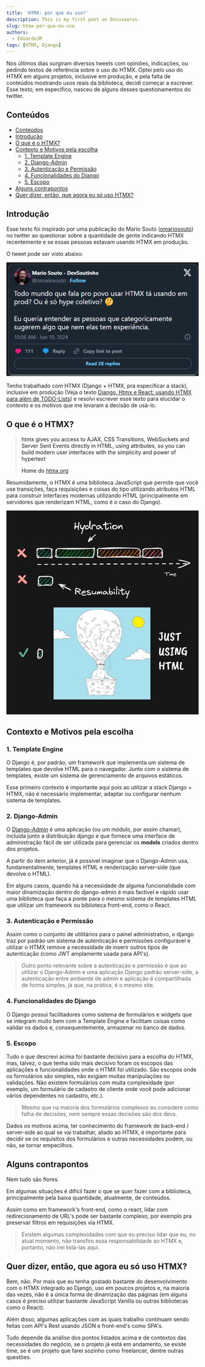 ```yaml
---
title: 'HTMX: por que eu uso?'
description: This is my first post on Docusaurus.
slug: htmx-por-que-eu-uso
authors:
  - EduardoJM
tags: [HTMX, Django]
---
```


Nos últimos dias surgiram diversos tweets com opiniões, indicações, ou pedindo textos de referência sobre o uso do HTMX. Optei pelo uso do HTMX em alguns projetos, inclusive em produção, e pela falta de conteúdos mostrando usos reais da biblioteca, decidi começar a escrever. Esse texto, em específico, nasceu de alguns desses questionamentos do twitter.

<!-- truncate -->

## Conteúdos <a name="content" />

- [Conteúdos](#content)
- [Introdução](#intro)
- [O que é o HTMX?](#o-que-e)
- [Contexto e Motivos pela escolha](#context)
  - [1. Template Engine](#template-engine)
  - [2. Django-Admin](#django-admin)
  - [3. Autenticação e Permissão](#auth)
  - [4. Funcionalidades do Django](#features)
  - [5. Escopo](#scope)
- [Alguns contrapontos](#points)
- [Quer dizer, então, que agora eu só uso HTMX?](#end)

## Introdução <a name="intro" />

Esse texto foi inspirado por uma publicação do Mario Souto ([omariosouto](https://x.com/omariosouto)) no twitter ao questionar sobre a quantidade de gente indicando HTMX recentemente e se essas pessoas estavam usando HTMX em produção.

O tweet pode ser visto abaixo:

![Tweet de Mario Souto com o texto: "Todo mundo que fala pro povo usar HTMX tá usando em prod? Ou é só hype coletivo? Eu queria entender as pessoas que categoricamente sugerem algo que nem elas tem experiência."](./tweet.png)

Tenho trabalhado com HTMX (Django + HTMX, pra especificar a stack), inclusive em produção (Veja o texto [Django, Htmx e React: usando HTMX para além de TODO-Lists](https://dev.to/eduardojm/django-htmx-e-react-usando-htmx-para-alem-de-todo-lists-3amo)) e resolvi escrever esse texto para elucidar o contexto e os motivos que me levaram a decisão de usá-lo.

## O que é o HTMX? <a name="o-que-e" />

> htmx gives you access to AJAX, CSS Transitions, WebSockets and Server Sent Events directly in HTML, using attributes, so you can build modern user interfaces with the simplicity and power of hypertext
>
> Home do [htmx.org](https://htmx.org/)

Resumidamente, o HTMX é uma biblioteca JavaScript que permite que você use transições, faça requisições e coisas do tipo utilizando atributos HTML para construir interfaces modernas utilizando HTML (principalmente em servidores que renderizam HTML, como é o caso do Django).

![meme sobre usar html](./htmx.jpg)

## Contexto e Motivos pela escolha <a name="context" />

### 1. Template Engine <a name="template-engine" />

O Django é, por padrão, um framework que implementa um sistema de templates que devolve HTML para o navegador. Junto com o sistema de templates, existe um sistema de gerenciamento de arquivos estáticos.

Esse primeiro contexto é importante aqui pois ao utilizar a stack Django + HTMX, não é necessário implementar, adaptar ou configurar nenhum sistema de templates.

### 2. Django-Admin <a name="django-admin" />

O [Django-Admin](https://docs.djangoproject.com/en/5.0/ref/contrib/admin/) é uma aplicação (ou um módulo, por assim chamar), incluída junto a distribuição django e que fornece uma interface de administração fácil de ser utilizada para gerenciar os **models** criados dentro dos projetos.

A partir do item anterior, já é possível imaginar que o Django-Admin usa, fundamentalmente, templates HTML e renderização server-side (que devolve o HTML).

Em alguns casos, quando há a necessidade de alguma funcionalidade com maior dinamização dentro do django-admin é mais factível e rápido usar uma biblioteca que faça a ponte para o mesmo sistema de templates HTML que utilizar um framework ou biblioteca front-end, como o React.

### 3. Autenticação e Permissão <a name="auth" />

Assim como o conjunto de utilitários para o painel administrativo, o django traz por padrão um sistema de autenticação e permissões configurável e utilizar o HTMX remove a necessidade de inserir outros tipos de autenticação (como JWT amplamente usada para API's).

> Outro ponto relevante sobre a autenticação e permissão é que ao utilizar o Django-Admin e uma aplicação Django padrão server-side, a autenticação entre ambiente de admin e aplicação é compartilhada de forma simples, já que, na prática, é o mesmo site.

### 4. Funcionalidades do Django <a name="features" />

O Django possui facilitadores como sistema de formulários e widgets que se integram muito bem com a Template Engine e facilitam coisas como validar os dados e, consequentemente, armazenar no banco de dados.

### 5. Escopo <a name="scope" />

Tudo o que descrevi acima foi bastante decisivo para a escolha do HTMX, mas, talvez, o que tenha sido mais decisivo foram os escopos das aplicações e funcionalidades onde o HTMX foi utilizado. São escopos onde os formulários são simples, não exigiam muitas manipulações ou validações. Não existem formulários com muita complexidade (por exemplo, um formulário de cadastro de cliente onde você pode adicionar vários dependentes no cadastro, etc.).

> Mesmo que na maioria dos formulários complexos eu considere como falha de decisões, nem sempre essas decisões são dos devs.

Dados os motivos acima, ter conhecimento do framework de back-end / server-side ao qual se vai trabalhar, aliado ao HTMX, é importante para decidir se os requisitos dos formulários e outras necessidades podem, ou não, se tornar empecilhos.

## Alguns contrapontos <a name="points" />

Nem tudo são flores.

Em algumas situações é difícil fazer o que se quer fazer com a biblioteca, principalmente pela baixa quantidade, atualmente, de conteúdos.

Assim como em framework's front-end, como o react, lidar com redirecionamento de URL's pode ser bastante complexo, por exemplo pra preservar filtros em requisições via HTMX.

> Existem algumas complexidades com que eu preciso lidar que eu, no atual momento, não transfiro essa responsabilidade ao HTMX e, portanto, não irei listá-las aqui.

## Quer dizer, então, que agora eu só uso HTMX? <a name="end" />

Bem, não. Por mais que eu tenha gostado bastante do desenvolvimento com o HTMX integrado ao Django, uso em poucos projetos e, na maioria das vezes, não é a única forma de dinamização das páginas (em alguns casos é preciso utilizar bastante JavaScript Vanilla ou outras bibliotecas como o React).

Além disso, algumas aplicações com as quais trabalho continuam sendo feitas com API's Rest usando JSON e front-end's como SPA's.

Tudo depende da análise dos pontos listados acima e de contextos das necessidades do negócio, se o projeto já está em andamento, se existe time, se é um projeto que farei sozinho como freelancer, dentre outras questões.
